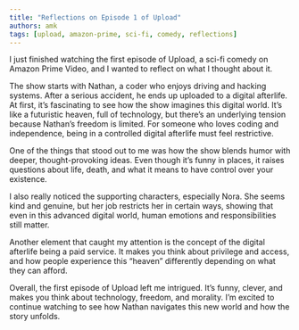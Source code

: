 ```yaml
---
title: "Reflections on Episode 1 of Upload"
authors: amk
tags: [upload, amazon-prime, sci-fi, comedy, reflections]
---
```


I just finished watching the first episode of Upload, a sci-fi comedy on Amazon Prime Video, and I wanted to reflect on what I thought about it.

The show starts with Nathan, a coder who enjoys driving and hacking systems. After a serious accident, he ends up uploaded to a digital afterlife. At first, it’s fascinating to see how the show imagines this digital world. It’s like a futuristic heaven, full of technology, but there’s an underlying tension because Nathan’s freedom is limited. For someone who loves coding and independence, being in a controlled digital afterlife must feel restrictive.

One of the things that stood out to me was how the show blends humor with deeper, thought-provoking ideas. Even though it’s funny in places, it raises questions about life, death, and what it means to have control over your existence.

I also really noticed the supporting characters, especially Nora. She seems kind and genuine, but her job restricts her in certain ways, showing that even in this advanced digital world, human emotions and responsibilities still matter.

Another element that caught my attention is the concept of the digital afterlife being a paid service. It makes you think about privilege and access, and how people experience this “heaven” differently depending on what they can afford.

Overall, the first episode of Upload left me intrigued. It’s funny, clever, and makes you think about technology, freedom, and morality. I’m excited to continue watching to see how Nathan navigates this new world and how the story unfolds.
